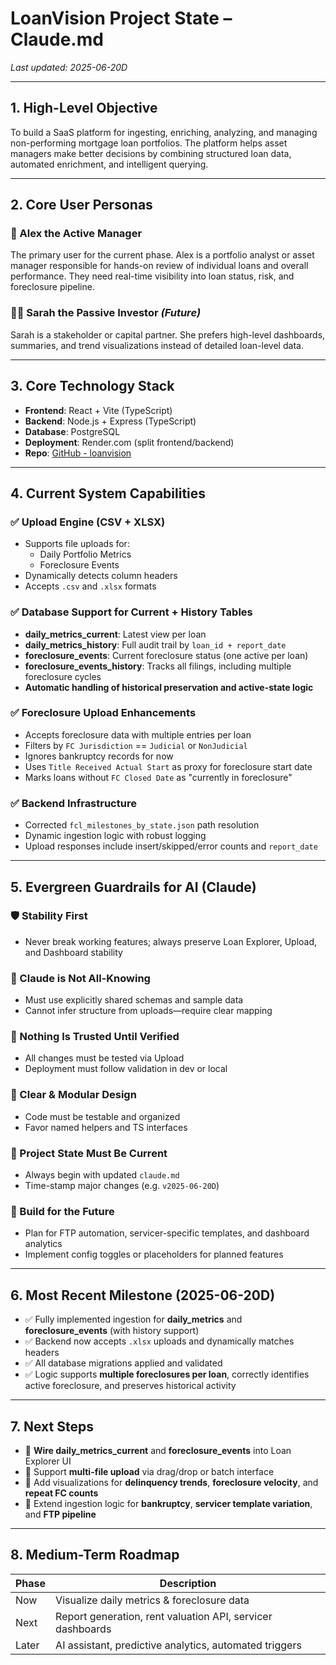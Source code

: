 # LoanVision Project State – Claude.md

_Last updated: 2025-06-20D_

---

## 1. High-Level Objective
To build a SaaS platform for ingesting, enriching, analyzing, and managing non-performing mortgage loan portfolios. The platform helps asset managers make better decisions by combining structured loan data, automated enrichment, and intelligent querying.

---

## 2. Core User Personas

### 👤 Alex the Active Manager
The primary user for the current phase. Alex is a portfolio analyst or asset manager responsible for hands-on review of individual loans and overall performance. They need real-time visibility into loan status, risk, and foreclosure pipeline.

### 👩‍💼 Sarah the Passive Investor *(Future)*
Sarah is a stakeholder or capital partner. She prefers high-level dashboards, summaries, and trend visualizations instead of detailed loan-level data.

---

## 3. Core Technology Stack
- **Frontend**: React + Vite (TypeScript)
- **Backend**: Node.js + Express (TypeScript)
- **Database**: PostgreSQL
- **Deployment**: Render.com (split frontend/backend)
- **Repo**: [GitHub - loanvision](https://github.com/mbzesq/loanvision)

---

## 4. Current System Capabilities

### ✅ Upload Engine (CSV + XLSX)
- Supports file uploads for:
  - Daily Portfolio Metrics
  - Foreclosure Events
- Dynamically detects column headers
- Accepts `.csv` and `.xlsx` formats

### ✅ Database Support for Current + History Tables
- **daily_metrics_current**: Latest view per loan
- **daily_metrics_history**: Full audit trail by `loan_id + report_date`
- **foreclosure_events**: Current foreclosure status (one active per loan)
- **foreclosure_events_history**: Tracks all filings, including multiple foreclosure cycles
- **Automatic handling of historical preservation and active-state logic**

### ✅ Foreclosure Upload Enhancements
- Accepts foreclosure data with multiple entries per loan
- Filters by `FC Jurisdiction` == `Judicial` or `NonJudicial`
- Ignores bankruptcy records for now
- Uses `Title Received Actual Start` as proxy for foreclosure start date
- Marks loans without `FC Closed Date` as "currently in foreclosure"

### ✅ Backend Infrastructure
- Corrected `fcl_milestones_by_state.json` path resolution
- Dynamic ingestion logic with robust logging
- Upload responses include insert/skipped/error counts and `report_date`

---

## 5. Evergreen Guardrails for AI (Claude)

### 🛡️ Stability First
- Never break working features; always preserve Loan Explorer, Upload, and Dashboard stability

### 🧠 Claude is Not All-Knowing
- Must use explicitly shared schemas and sample data
- Cannot infer structure from uploads—require clear mapping

### 🧪 Nothing Is Trusted Until Verified
- All changes must be tested via Upload
- Deployment must follow validation in dev or local

### 🧱 Clear & Modular Design
- Code must be testable and organized
- Favor named helpers and TS interfaces

### 🧭 Project State Must Be Current
- Always begin with updated `claude.md`
- Time-stamp major changes (e.g. `v2025-06-20D`)

### 🧰 Build for the Future
- Plan for FTP automation, servicer-specific templates, and dashboard analytics
- Implement config toggles or placeholders for planned features

---

## 6. Most Recent Milestone (2025-06-20D)
- ✅ Fully implemented ingestion for **daily_metrics** and **foreclosure_events** (with history support)
- ✅ Backend now accepts `.xlsx` uploads and dynamically matches headers
- ✅ All database migrations applied and validated
- ✅ Logic supports **multiple foreclosures per loan**, correctly identifies active foreclosure, and preserves historical activity

---

## 7. Next Steps
- 🔲 **Wire daily_metrics_current** and **foreclosure_events** into Loan Explorer UI
- 🔲 Support **multi-file upload** via drag/drop or batch interface
- 🔲 Add visualizations for **delinquency trends**, **foreclosure velocity**, and **repeat FC counts**
- 🔲 Extend ingestion logic for **bankruptcy**, **servicer template variation**, and **FTP pipeline**

---

## 8. Medium-Term Roadmap

| Phase | Description |
|-------|-------------|
| Now   | Visualize daily metrics & foreclosure data |
| Next  | Report generation, rent valuation API, servicer dashboards |
| Later | AI assistant, predictive analytics, automated triggers |
